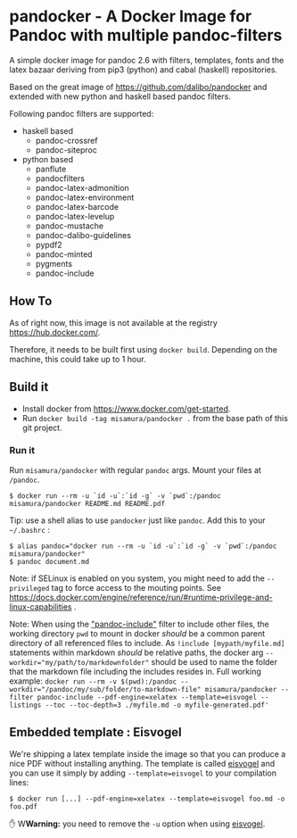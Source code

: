 # pandocker - A Docker Image for Pandoc with multiple pandoc-filters


A simple docker image for pandoc 2.6 with filters, templates, fonts and the
latex bazaar deriving from pip3 (python) and cabal (haskell) repositories.


Based on the great image of https://github.com/dalibo/pandocker and extended with new python and haskell based pandoc filters.

Following pandoc filters are supported:

+ haskell based
    + pandoc-crossref
    + pandoc-siteproc
+ python based
    + panflute
    + pandocfilters
    + pandoc-latex-admonition
    + pandoc-latex-environment
    + pandoc-latex-barcode
    + pandoc-latex-levelup
    + pandoc-mustache
    + pandoc-dalibo-guidelines
    + pypdf2
    + pandoc-minted
    + pygments
    + pandoc-include


## How To

As of right now, this image is not available at the registry https://hub.docker.com/.

Therefore, it needs to be built first using `docker build`. Depending on the machine, this could take up to 1 hour.

## Build it

+ Install docker from https://www.docker.com/get-started.
+ Run `docker build -tag misamura/pandocker .` from the base path of this git project.


### Run it

Run `misamura/pandocker`  with regular `pandoc` args. Mount your files at `/pandoc`.

``` console
$ docker run --rm -u `id -u`:`id -g` -v `pwd`:/pandoc misamura/pandocker README.md README.pdf
```

Tip: use a shell alias to use `pandocker` just like `pandoc`.
Add this to your `~/.bashrc` :

``` console
$ alias pandoc="docker run --rm -u `id -u`:`id -g` -v `pwd`:/pandoc misamura/pandocker"
$ pandoc document.md
```

Note: if SELinux is enabled on you system, you might need to add the
`--privileged` tag to force access to the mouting points. See
https://docs.docker.com/engine/reference/run/#runtime-privilege-and-linux-capabilities .

Note: When using the ["pandoc-include"](https://pypi.org/project/pandoc-include) filter to include other files, the working directory `pwd` to mount in docker *should* be a common parent directory of all referenced files to include. As `!include [mypath/myfile.md]` statements within markdown *should* be relative paths, the docker arg `--workdir="my/path/to/markdownfolder"` should be used to name the folder that the markdown file including the includes resides in. Full working example: `docker run --rm -v $(pwd):/pandoc --workdir="/pandoc/my/sub/folder/to-markdown-file" misamura/pandocker --filter pandoc-include --pdf-engine=xelatex --template=eisvogel --listings --toc --toc-depth=3 ./myfile.md -o myfile-generated.pdf'`


## Embedded template : Eisvogel

We're shipping a latex template inside the image so that you can produce a
nice PDF without installing anything.  The template is called [eisvogel] and
you can use it simply by adding `--template=eisvogel` to your compilation
lines:

``` console
$ docker run [...] --pdf-engine=xelatex --template=eisvogel foo.md -o foo.pdf
```

✋ W**Warning:** you need to remove the `-u` option when using [eisvogel].

[eisvogel]: https://github.com/Wandmalfarbe/pandoc-latex-template 
